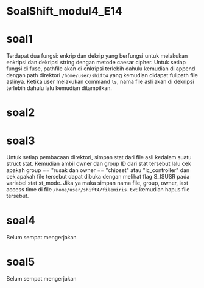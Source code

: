 # SoalShift_modul4_E14
# soal1
Terdapat dua fungsi: enkrip dan dekrip yang berfungsi untuk melakukan enkripsi dan dekripsi string dengan metode caesar cipher. Untuk setiap fungsi di fuse, pathfile akan di enkripsi terlebih dahulu kemudian di append dengan path direktori `/home/user/shift4` yang kemudian didapat fullpath file aslinya. Ketika user melakukan command `ls`, nama file asli akan di dekripsi terlebih dahulu lalu kemudian ditampilkan.
# soal2

# soal3
Untuk setiap pembacaan direktori, simpan stat dari file asli kedalam suatu struct stat. Kemudian ambil owner dan group ID dari stat tersebut lalu cek apakah group == "rusak dan owner == "chipset" atau "ic_controller" dan cek apakah file tersebut dapat dibuka dengan melihat flag S_ISUSR pada variabel stat st_mode. Jika ya maka simpan nama file, group, owner, last access time di file `/home/user/shift4/filemiris.txt` kemudian hapus file tersebut.
# soal4
Belum sempat mengerjakan
# soal5
Belum sempat mengerjakan
